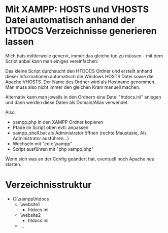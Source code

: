 # Mit XAMPP: HOSTS und VHOSTS Datei automatisch anhand der HTDOCS Verzeichnisse generieren lassen

Mich hats mittlerweile genervt, immer das gleiche tun zu müssen - mit dem Script anbei kann man einiges vereinfachen:

Das kleine Script durchsucht den HTDOCS Ordner und erstellt anhand dieser Informationen automatisch die Windows HOSTS Datei sowie die Apache VHOSTS. Der Name des Ordner wird als Hostname genommen. Man muss also nicht immer den gleichen Kram manuell machen.

Alternativ kann man jeweils in den Ordnern eine Datei "htdocs.ini" anlegen und dann werden diese Daten als Domain/Alias verwendet.

Also:

* xampp.php In den XAMPP Ordner kopieren
* Pfade im Script oben evtl. anpassen
* xampp_shell.bat als Administrator öffnen (rechte Maustaste, Als Administrator ausführen...)
* Wechseln mit "cd c:\xampp"
* Script ausführen mit "php xampp.php"

Wenn sich was an der Config geändert hat, eventuell noch Apache neu starten.

# Verzeichnisstruktur

- C:\xampp\htdocs
  - \website1
    - htdocs.ini
  - \website2
    - htdocs.ini
  - ...
